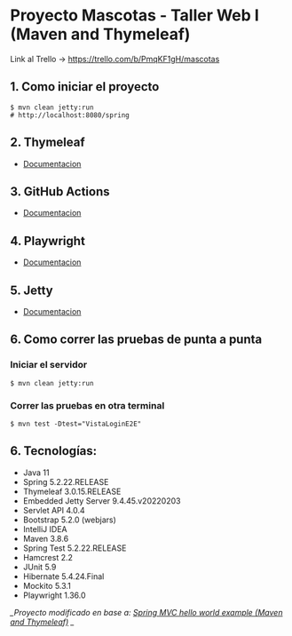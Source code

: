 Proyecto Mascotas - Taller Web I (Maven and Thymeleaf)
===============================
Link al Trello -> https://trello.com/b/PmqKF1gH/mascotas

## 1. Como iniciar el proyecto
```shell
$ mvn clean jetty:run
# http://localhost:8080/spring
```
## 2. Thymeleaf
* [Documentacion](https://www.thymeleaf.org/doc/tutorials/3.0/usingthymeleaf.html)

## 3. GitHub Actions
* [Documentacion](https://docs.github.com/es/actions/quickstart)

## 4. Playwright
* [Documentacion](https://playwright.dev/java/docs/intro)

## 5. Jetty
* [Documentacion](https://eclipse.dev/jetty/documentation/jetty-9/index.html#maven-and-jetty)

## 6. Como correr las pruebas de punta a punta

### Iniciar el servidor
```shell
$ mvn clean jetty:run
```
### Correr las pruebas en otra terminal
```shell
$ mvn test -Dtest="VistaLoginE2E"
```

## 6. Tecnologías:
* Java 11
* Spring 5.2.22.RELEASE
* Thymeleaf 3.0.15.RELEASE
* Embedded Jetty Server 9.4.45.v20220203
* Servlet API 4.0.4
* Bootstrap 5.2.0 (webjars)
* IntelliJ IDEA
* Maven 3.8.6
* Spring Test 5.2.22.RELEASE
* Hamcrest 2.2
* JUnit 5.9
* Hibernate 5.4.24.Final
* Mockito 5.3.1
* Playwright 1.36.0

*_Proyecto modificado en base a: [Spring MVC hello world example (Maven and Thymeleaf)](https://mkyong.com/spring-mvc/spring-mvc-hello-world-example/) _*
